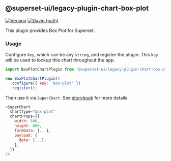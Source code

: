 ## @superset-ui/legacy-plugin-chart-box-plot

[![Version](https://img.shields.io/npm/v/@superset-ui/legacy-plugin-chart-box-plot.svg?style=flat-square)](https://img.shields.io/npm/v/@superset-ui/legacy-plugin-chart-box-plot.svg?style=flat-square)
[![David (path)](https://img.shields.io/david/apache-superset/superset-ui-plugins.svg?path=packages%2Fsuperset-ui-legacy-plugin-chart-box-plot&style=flat-square)](https://david-dm.org/apache-superset/superset-ui-plugins?path=packages/superset-ui-legacy-plugin-chart-box-plot)

This plugin provides Box Plot for Superset.

### Usage

Configure `key`, which can be any `string`, and register the plugin. This `key` will be used to lookup this chart throughout the app.

```js
import BoxPlotChartPlugin from '@superset-ui/legacy-plugin-chart-box-plot';

new BoxPlotChartPlugin()
  .configure({ key: 'box-plot' })
  .register();
```

Then use it via `SuperChart`. See [storybook](https://apache-superset.github.io/superset-ui-legacy/?selectedKind=plugin-chart-box-plot) for more details.

```js
<SuperChart
  chartType="box-plot"
  chartProps={{
    width: 600,
    height: 600,
    formData: {...},
    payload: {
      data: {...},
    },
  }}
/>
```
